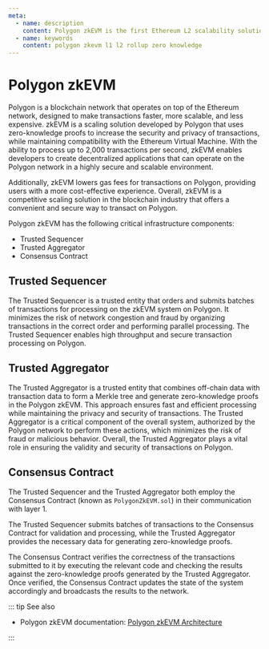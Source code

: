 ```yaml
---
meta:
  - name: description
    content: Polygon zkEVM is the first Ethereum L2 scalability solution that utilizes zero-knowledge rollups to ensure the privacy and security of transactions while providing fast finality and low gas fees.
  - name: keywords
    content: polygon zkevm l1 l2 rollup zero knowledge
---
```


# Polygon zkEVM

Polygon is a blockchain network that operates on top of the Ethereum network, designed to make transactions faster, more scalable, and less expensive. zkEVM is a scaling solution developed by Polygon that uses zero-knowledge proofs to increase the security and privacy of transactions, while maintaining compatibility with the Ethereum Virtual Machine. With the ability to process up to 2,000 transactions per second, zkEVM enables developers to create decentralized applications that can operate on the Polygon network in a highly secure and scalable environment.

Additionally, zkEVM lowers gas fees for transactions on Polygon, providing users with a more cost-effective experience. Overall, zkEVM is a competitive scaling solution in the blockchain industry that offers a convenient and secure way to transact on Polygon.

Polygon zkEVM has the following critical infrastructure components:

- Trusted Sequencer
- Trusted Aggregator
- Consensus Contract

## Trusted Sequencer

The Trusted Sequencer is a trusted entity that orders and submits batches of transactions for processing on the zkEVM system on Polygon. It minimizes the risk of network congestion and fraud by organizing transactions in the correct order and performing parallel processing. The Trusted Sequencer enables high throughput and secure transaction processing on Polygon.

## Trusted Aggregator

The Trusted Aggregator is a trusted entity that combines off-chain data with transaction data to form a Merkle tree and generate zero-knowledge proofs in the Polygon zkEVM. This approach ensures fast and efficient processing while maintaining the privacy and security of transactions. The Trusted Aggregator is a critical component of the overall system, authorized by the Polygon network to perform these actions, which minimizes the risk of fraud or malicious behavior. Overall, the Trusted Aggregator plays a vital role in ensuring the validity and security of transactions on Polygon.

## Consensus Contract

The Trusted Sequencer and the Trusted Aggregator both employ the Consensus Contract (known as `PolygonZkEVM.sol`) in their communication with layer 1.

The Trusted Sequencer submits batches of transactions to the Consensus Contract for validation and processing, while the Trusted Aggregator provides the necessary data for generating zero-knowledge proofs.

The Consensus Contract verifies the correctness of the transactions submitted to it by executing the relevant code and checking the results against the zero-knowledge proofs generated by the Trusted Aggregator. Once verified, the Consensus Contract updates the state of the system accordingly and broadcasts the results to the network.

::: tip See also

* Polygon zkEVM documentation: [Polygon zkEVM Architecture](https://wiki.polygon.technology/docs/zkEVM/architecture)

:::
